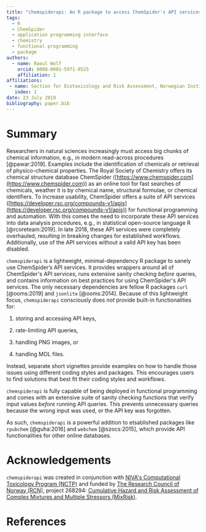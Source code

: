 ```yaml
---
title: "chemspiderapi: An R package to access ChemSpider's API services"
tags:
  - R
  - ChemSpider
  - application programming interface
  - chemistry
  - functional programming
  - package
authors:
  - name: Raoul Wolf
    orcid: 0000-0001-5971-8525
    affiliation: 1
affiliations:
 - name: Section for Ecotoxicology and Risk Assessment, Norwegian Institute for Water Research (NIVA)
   index: 1
date: 23 July 2019
bibliography: paper.bib
---
```


# Summary

Researchers in natural sciences increasingly must access big chunks of chemical information, e.g., in modern read-across procedures [@pawar:2019]. Examples include the identification of chemicals or retrieval of physico-chemical properties.  The Royal Society of Chemistry offers its chemical structure database ChemSpider ([https://www.chemspider.com](https://www.chemspider.com)) as an online tool for fast searches of chemicals, weather it is by chemical name, structural formulae, or chemical identifiers. To increase usability, ChemSpider offers a suite of API services ([https://developer.rsc.org/compounds-v1/apis](https://developer.rsc.org/compounds-v1/apis)) for functional programming and automation. With this comes the need to incorporate these API services into data analysis procedures, e.g., in statistical open-source language R [@rcoreteam:2019]. In late 2018, these API services were completely overhauled, resulting in breaking changes for established workflows. Additionally, use of the API services without a valid API key has been disabled. 

``chemspiderapi`` is a lightweight, minimal-dependency R package to sanely use ChemSpider’s API services. It provides wrappers around all of ChemSpider's API services, runs extensive sanity checking *before* queries, and contains information on best practices for using ChemSpider's API services. The only necessary dependencies are fellow R packages ``curl`` [@ooms:2019] and ``jsonlite`` [@ooms:2014]. Because of this lightweight focus, ``chemspiderapi`` consciously does *not* provide built-in functionalities for:

1) storing and accessing API keys, 

2) rate-limiting API queries, 

3) handling PNG images, or 

4) handling MOL files. 

Instead, separate short vignettes provide examples on how to handle those issues using different coding styles and packages. This encourages users to find solutions that best fit their coding styles and workflows. 

``chemspiderapi`` is fully capable of being deployed in functional programming and comes with an extensive suite of sanity checking functions that verify input values *before* running API queries. This prevents unnecessary queries because the wrong input was used, or the API key was forgotten. 

As such, ``chemspiderapi`` is a powerful addition to etsablished packages like ``rpubchem`` [@guha:2016] and ``webchem`` [@szocs:2015], which provide API functionalities for other online databases.

# Acknowledgements

``chemspiderapi`` was created in conjunction with [NIVA's Computational Toxicology Program (NCTP)](https://www.niva.no/en/projectweb/nctp) and funded by [The Research Council of Norway
(RCN)](https://www.forskningsradet.no/en/Home_page/1177315753906), project 268294: [Cumulative Hazard and Risk Assessment of Complex
Mixtures and Multiple Stressors
(MixRisk)](https://www.forskningsradet.no/prosjektbanken/#/project/NFR/268294/Sprak=en).

# References